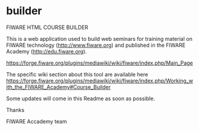 # builder

FIWARE HTML COURSE BUILDER

This is a web application used to build web seminars for training material on
FIWARE technology (http://www.fiware.org) and published in the FIWARE Academy 
(http://edu.fiware.org).

https://forge.fiware.org/plugins/mediawiki/wiki/fiware/index.php/Main_Page

The specific wiki section about this tool are available here
https://forge.fiware.org/plugins/mediawiki/wiki/fiware/index.php/Working_with_the_FIWARE_Academy#Course_Builder

Some updates will come in this Readme as soon as possible.

Thanks

FIWARE Accademy team